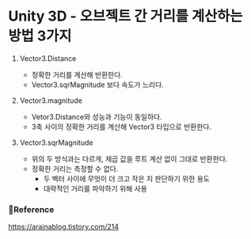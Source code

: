 # Unity 3D - 오브젝트 간 거리를 계산하는 방법 3가지

1. Vector3.Distance
    - 정확한 거리를 계산해 반환한다.
    - Vector3.sqrMagnitude 보다 속도가 느리다.
    
2. Vector3.magnitude
    - Vetor3.Distance와 성능과 기능이 동일하다.
    - 3축 사이의 정확한 거리를 계산해 Vector3 타입으로 반환한다.
    
3. Vector3.sqrMagnitude
    - 위의 두 방식과는 다르게, 제곱 값을 루트 계산 없이 그대로 반환한다.
    - 정확한 거리는 측정할 수 없다.
        - 두 벡터 사이에 무엇이 더 크고 작은 지 판단하기 위한 용도
        - 대략적인 거리를 파악하기 위해 사용


### 📑Reference
https://arainablog.tistory.com/214

